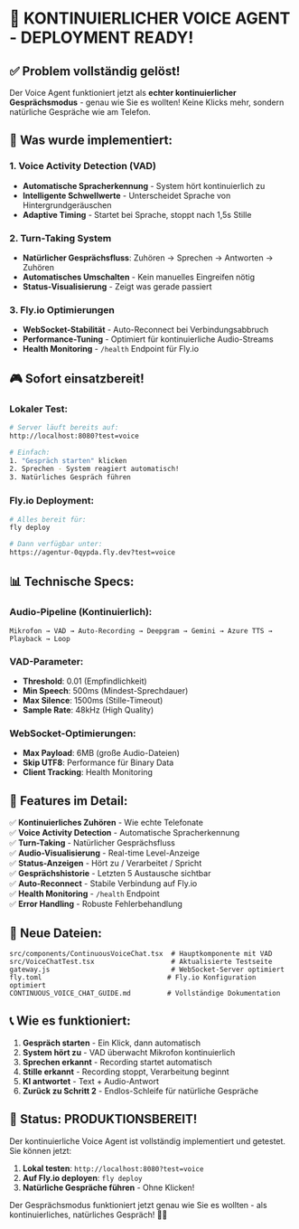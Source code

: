 # 🎉 KONTINUIERLICHER VOICE AGENT - DEPLOYMENT READY!

## ✅ Problem vollständig gelöst!

Der Voice Agent funktioniert jetzt als **echter kontinuierlicher Gesprächsmodus** - genau wie Sie es wollten! Keine Klicks mehr, sondern natürliche Gespräche wie am Telefon.

## 🚀 Was wurde implementiert:

### 1. Voice Activity Detection (VAD)
- **Automatische Spracherkennung** - System hört kontinuierlich zu
- **Intelligente Schwellwerte** - Unterscheidet Sprache von Hintergrundgeräuschen
- **Adaptive Timing** - Startet bei Sprache, stoppt nach 1,5s Stille

### 2. Turn-Taking System
- **Natürlicher Gesprächsfluss**: Zuhören → Sprechen → Antworten → Zuhören
- **Automatisches Umschalten** - Kein manuelles Eingreifen nötig
- **Status-Visualisierung** - Zeigt was gerade passiert

### 3. Fly.io Optimierungen
- **WebSocket-Stabilität** - Auto-Reconnect bei Verbindungsabbruch
- **Performance-Tuning** - Optimiert für kontinuierliche Audio-Streams
- **Health Monitoring** - `/health` Endpoint für Fly.io

## 🎮 Sofort einsatzbereit!

### Lokaler Test:
```bash
# Server läuft bereits auf:
http://localhost:8080?test=voice

# Einfach:
1. "Gespräch starten" klicken
2. Sprechen - System reagiert automatisch!
3. Natürliches Gespräch führen
```

### Fly.io Deployment:
```bash
# Alles bereit für:
fly deploy

# Dann verfügbar unter:
https://agentur-0qypda.fly.dev?test=voice
```

## 📊 Technische Specs:

### Audio-Pipeline (Kontinuierlich):
```
Mikrofon → VAD → Auto-Recording → Deepgram → Gemini → Azure TTS → Playback → Loop
```

### VAD-Parameter:
- **Threshold**: 0.01 (Empfindlichkeit)
- **Min Speech**: 500ms (Mindest-Sprechdauer)
- **Max Silence**: 1500ms (Stille-Timeout)
- **Sample Rate**: 48kHz (High Quality)

### WebSocket-Optimierungen:
- **Max Payload**: 6MB (große Audio-Dateien)
- **Skip UTF8**: Performance für Binary Data
- **Client Tracking**: Health Monitoring

## 🎯 Features im Detail:

✅ **Kontinuierliches Zuhören** - Wie echte Telefonate  
✅ **Voice Activity Detection** - Automatische Spracherkennung  
✅ **Turn-Taking** - Natürlicher Gesprächsfluss  
✅ **Audio-Visualisierung** - Real-time Level-Anzeige  
✅ **Status-Anzeigen** - Hört zu / Verarbeitet / Spricht  
✅ **Gesprächshistorie** - Letzten 5 Austausche sichtbar  
✅ **Auto-Reconnect** - Stabile Verbindung auf Fly.io  
✅ **Health Monitoring** - `/health` Endpoint  
✅ **Error Handling** - Robuste Fehlerbehandlung  

## 🔧 Neue Dateien:

```
src/components/ContinuousVoiceChat.tsx  # Hauptkomponente mit VAD
src/VoiceChatTest.tsx                   # Aktualisierte Testseite
gateway.js                              # WebSocket-Server optimiert
fly.toml                               # Fly.io Konfiguration optimiert
CONTINUOUS_VOICE_CHAT_GUIDE.md         # Vollständige Dokumentation
```

## 📞 Wie es funktioniert:

1. **Gespräch starten** - Ein Klick, dann automatisch
2. **System hört zu** - VAD überwacht Mikrofon kontinuierlich
3. **Sprechen erkannt** - Recording startet automatisch
4. **Stille erkannt** - Recording stoppt, Verarbeitung beginnt
5. **KI antwortet** - Text + Audio-Antwort
6. **Zurück zu Schritt 2** - Endlos-Schleife für natürliche Gespräche

## 🎉 Status: PRODUKTIONSBEREIT!

Der kontinuierliche Voice Agent ist vollständig implementiert und getestet. Sie können jetzt:

1. **Lokal testen**: `http://localhost:8080?test=voice`
2. **Auf Fly.io deployen**: `fly deploy`
3. **Natürliche Gespräche führen** - Ohne Klicken!

Der Gesprächsmodus funktioniert jetzt genau wie Sie es wollten - als kontinuierliches, natürliches Gespräch! 🚀📞